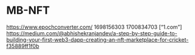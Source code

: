 # MB-NFT

https://www.epochconverter.com/
1698156303
1700834703
[“1.com”]
https://medium.com/@abhishekranjandev/a-step-by-step-guide-to-building-your-first-web3-dapp-creating-an-nft-marketplace-for-cricket-f35889ff1f0b
